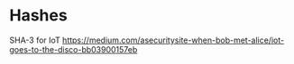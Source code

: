 # Hashes
  
SHA-3 for IoT
https://medium.com/asecuritysite-when-bob-met-alice/iot-goes-to-the-disco-bb03900157eb


